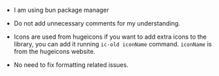 - I am using bun package manager

- Do not add unnecessary comments for my understanding.

- Icons are used from hugeicons if you want to add extra icons to the library, you can add it running `ic-old iconName` command.
  `iconName` is from the hugeicons website.

- No need to fix formatting related issues.
